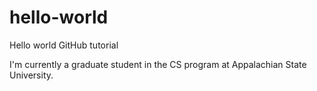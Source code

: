 # hello-world
Hello world GitHub tutorial

I'm currently a graduate student in the CS program at Appalachian State University.

